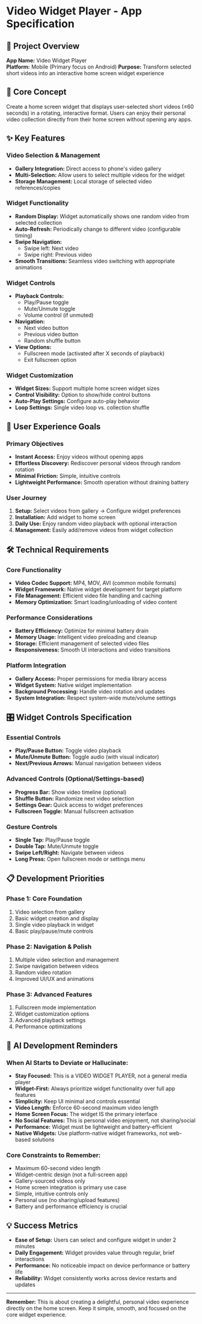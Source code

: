 # Video Widget Player - App Specification

## 🎯 Project Overview

**App Name:** Video Widget Player  
**Platform:** Mobile (Primary focus on Android) 
**Purpose:** Transform selected short videos into an interactive home screen widget experience

## 📱 Core Concept

Create a home screen widget that displays user-selected short videos (≤60 seconds) in a rotating, interactive format. Users can enjoy their personal video collection directly from their home screen without opening any apps.

## ✨ Key Features

### Video Selection & Management
- **Gallery Integration:** Direct access to phone's video gallery
- **Multi-Selection:** Allow users to select multiple videos for the widget
- **Storage Management:** Local storage of selected video references/copies

### Widget Functionality
- **Random Display:** Widget automatically shows one random video from selected collection
- **Auto-Refresh:** Periodically change to different video (configurable timing)
- **Swipe Navigation:** 
  - Swipe left: Next video
  - Swipe right: Previous video
- **Smooth Transitions:** Seamless video switching with appropriate animations

### Widget Controls
- **Playback Controls:**
  - Play/Pause toggle
  - Mute/Unmute toggle
  - Volume control (if unmuted)
- **Navigation:**
  - Next video button
  - Previous video button
  - Random shuffle button
- **View Options:**
  - Fullscreen mode (activated after X seconds of playback)
  - Exit fullscreen option

### Widget Customization
- **Widget Sizes:** Support multiple home screen widget sizes
- **Control Visibility:** Option to show/hide control buttons
- **Auto-Play Settings:** Configure auto-play behavior
- **Loop Settings:** Single video loop vs. collection shuffle

## 🎨 User Experience Goals

### Primary Objectives
- **Instant Access:** Enjoy videos without opening apps
- **Effortless Discovery:** Rediscover personal videos through random rotation
- **Minimal Friction:** Simple, intuitive controls
- **Lightweight Performance:** Smooth operation without draining battery

### User Journey
1. **Setup:** Select videos from gallery → Configure widget preferences
2. **Installation:** Add widget to home screen
3. **Daily Use:** Enjoy random video playback with optional interaction
4. **Management:** Easily add/remove videos from widget collection

## 🛠️ Technical Requirements

### Core Functionality
- **Video Codec Support:** MP4, MOV, AVI (common mobile formats)
- **Widget Framework:** Native widget development for target platform
- **File Management:** Efficient video file handling and caching
- **Memory Optimization:** Smart loading/unloading of video content

### Performance Considerations
- **Battery Efficiency:** Optimize for minimal battery drain
- **Memory Usage:** Intelligent video preloading and cleanup
- **Storage:** Efficient management of selected video files
- **Responsiveness:** Smooth UI interactions and video transitions

### Platform Integration
- **Gallery Access:** Proper permissions for media library access
- **Widget System:** Native widget implementation
- **Background Processing:** Handle video rotation and updates
- **System Integration:** Respect system-wide mute/volume settings

## 🎛️ Widget Controls Specification

### Essential Controls
- **Play/Pause Button:** Toggle video playback
- **Mute/Unmute Button:** Toggle audio (with visual indicator)
- **Next/Previous Arrows:** Manual navigation between videos

### Advanced Controls (Optional/Settings-based)
- **Progress Bar:** Show video timeline (optional)
- **Shuffle Button:** Randomize next video selection
- **Settings Gear:** Quick access to widget preferences
- **Fullscreen Toggle:** Manual fullscreen activation

### Gesture Controls
- **Single Tap:** Play/Pause toggle
- **Double Tap:** Mute/Unmute toggle
- **Swipe Left/Right:** Navigate between videos
- **Long Press:** Open fullscreen mode or settings menu

## 📋 Development Priorities

### Phase 1: Core Foundation
1. Video selection from gallery
2. Basic widget creation and display
3. Single video playback in widget
4. Basic play/pause/mute controls

### Phase 2: Navigation & Polish
1. Multiple video selection and management
2. Swipe navigation between videos
3. Random video rotation
4. Improved UI/UX and animations

### Phase 3: Advanced Features
1. Fullscreen mode implementation
2. Widget customization options
3. Advanced playback settings
4. Performance optimizations

## 🔄 AI Development Reminders

### When AI Starts to Deviate or Hallucinate:
- **Stay Focused:** This is a VIDEO WIDGET PLAYER, not a general media player
- **Widget-First:** Always prioritize widget functionality over full app features
- **Simplicity:** Keep UI minimal and controls essential
- **Video Length:** Enforce 60-second maximum video length
- **Home Screen Focus:** The widget IS the primary interface
- **No Social Features:** This is personal video enjoyment, not sharing/social
- **Performance:** Widget must be lightweight and battery-efficient
- **Native Widgets:** Use platform-native widget frameworks, not web-based solutions

### Core Constraints to Remember:
- Maximum 60-second video length
- Widget-centric design (not a full-screen app)
- Gallery-sourced videos only
- Home screen integration is primary use case
- Simple, intuitive controls only
- Personal use (no sharing/upload features)
- Battery and performance efficiency is crucial

## 💡 Success Metrics

- **Ease of Setup:** Users can select and configure widget in under 2 minutes
- **Daily Engagement:** Widget provides value through regular, brief interactions
- **Performance:** No noticeable impact on device performance or battery life
- **Reliability:** Widget consistently works across device restarts and updates

---

**Remember:** This is about creating a delightful, personal video experience directly on the home screen. Keep it simple, smooth, and focused on the core widget experience.
